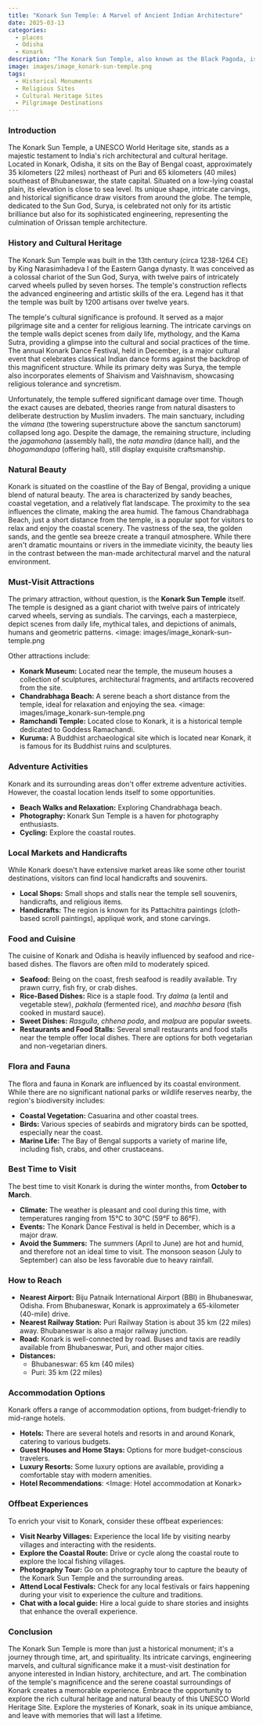 ```yaml
---
title: "Konark Sun Temple: A Marvel of Ancient Indian Architecture"
date: 2025-03-13
categories:
  - places
  - Odisha
  - Konark
description: "The Konark Sun Temple, also known as the Black Pagoda, is a 13th-century Sun Temple dedicated to the Sun God (Surya). It is renowned for its iconic architecture, featuring a massive stone chariot with intricately carved wheels and pillars. Located in Odisha, this temple is one of India's most celebrated UNESCO World Heritage Sites and holds significance as part of the Char Dham pilgrimage circuit."
image: images/image_konark-sun-temple.png
tags: 
  - Historical Monuments
  - Religious Sites
  - Cultural Heritage Sites
  - Pilgrimage Destinations
---
```



### **Introduction**

The Konark Sun Temple, a UNESCO World Heritage site, stands as a majestic testament to India's rich architectural and cultural heritage. Located in Konark, Odisha, it sits on the Bay of Bengal coast, approximately 35 kilometers (22 miles) northeast of Puri and 65 kilometers (40 miles) southeast of Bhubaneswar, the state capital. Situated on a low-lying coastal plain, its elevation is close to sea level. Its unique shape, intricate carvings, and historical significance draw visitors from around the globe. The temple, dedicated to the Sun God, Surya, is celebrated not only for its artistic brilliance but also for its sophisticated engineering, representing the culmination of Orissan temple architecture.

### **History and Cultural Heritage**

The Konark Sun Temple was built in the 13th century (circa 1238-1264 CE) by King Narasimhadeva I of the Eastern Ganga dynasty. It was conceived as a colossal chariot of the Sun God, Surya, with twelve pairs of intricately carved wheels pulled by seven horses. The temple's construction reflects the advanced engineering and artistic skills of the era. Legend has it that the temple was built by 1200 artisans over twelve years.

The temple's cultural significance is profound. It served as a major pilgrimage site and a center for religious learning. The intricate carvings on the temple walls depict scenes from daily life, mythology, and the Kama Sutra, providing a glimpse into the cultural and social practices of the time. The annual Konark Dance Festival, held in December, is a major cultural event that celebrates classical Indian dance forms against the backdrop of this magnificent structure. While its primary deity was Surya, the temple also incorporates elements of Shaivism and Vaishnavism, showcasing religious tolerance and syncretism.

Unfortunately, the temple suffered significant damage over time. Though the exact causes are debated, theories range from natural disasters to deliberate destruction by Muslim invaders. The main sanctuary, including the *vimana* (the towering superstructure above the sanctum sanctorum) collapsed long ago. Despite the damage, the remaining structure, including the *jagamohana* (assembly hall), the *nata mandira* (dance hall), and the *bhogamandapa* (offering hall), still display exquisite craftsmanship.

### **Natural Beauty**

Konark is situated on the coastline of the Bay of Bengal, providing a unique blend of natural beauty. The area is characterized by sandy beaches, coastal vegetation, and a relatively flat landscape. The proximity to the sea influences the climate, making the area humid. The famous Chandrabhaga Beach, just a short distance from the temple, is a popular spot for visitors to relax and enjoy the coastal scenery. The vastness of the sea, the golden sands, and the gentle sea breeze create a tranquil atmosphere.  While there aren't dramatic mountains or rivers in the immediate vicinity, the beauty lies in the contrast between the man-made architectural marvel and the natural environment.

### **Must-Visit Attractions**

The primary attraction, without question, is the **Konark Sun Temple** itself. The temple is designed as a giant chariot with twelve pairs of intricately carved wheels, serving as sundials. The carvings, each a masterpiece, depict scenes from daily life, mythical tales, and depictions of animals, humans and geometric patterns. <image: images/image_konark-sun-temple.png

Other attractions include:

*   **Konark Museum:** Located near the temple, the museum houses a collection of sculptures, architectural fragments, and artifacts recovered from the site.
*   **Chandrabhaga Beach:** A serene beach a short distance from the temple, ideal for relaxation and enjoying the sea. <image: images/image_konark-sun-temple.png
*   **Ramchandi Temple:** Located close to Konark, it is a historical temple dedicated to Goddess Ramachandi.
*   **Kuruma:** A Buddhist archaeological site which is located near Konark, it is famous for its Buddhist ruins and sculptures.

### **Adventure Activities**

Konark and its surrounding areas don't offer extreme adventure activities. However, the coastal location lends itself to some opportunities.

*   **Beach Walks and Relaxation:** Exploring Chandrabhaga beach.
*   **Photography:** Konark Sun Temple is a haven for photography enthusiasts.
*   **Cycling:** Explore the coastal routes.

### **Local Markets and Handicrafts**

While Konark doesn't have extensive market areas like some other tourist destinations, visitors can find local handicrafts and souvenirs.

*   **Local Shops:** Small shops and stalls near the temple sell souvenirs, handicrafts, and religious items.
*   **Handicrafts:** The region is known for its Pattachitra paintings (cloth-based scroll paintings), appliqué work, and stone carvings.

### **Food and Cuisine**

The cuisine of Konark and Odisha is heavily influenced by seafood and rice-based dishes. The flavors are often mild to moderately spiced.

*   **Seafood:** Being on the coast, fresh seafood is readily available. Try prawn curry, fish fry, or crab dishes.
*   **Rice-Based Dishes:** Rice is a staple food. Try *dalma* (a lentil and vegetable stew), *pakhala* (fermented rice), and *machha besara* (fish cooked in mustard sauce).
*   **Sweet Dishes:** *Rasgulla*, *chhena poda*, and *malpua* are popular sweets.
*   **Restaurants and Food Stalls:** Several small restaurants and food stalls near the temple offer local dishes. There are options for both vegetarian and non-vegetarian diners.

### **Flora and Fauna**

The flora and fauna in Konark are influenced by its coastal environment. While there are no significant national parks or wildlife reserves nearby, the region's biodiversity includes:

*   **Coastal Vegetation:** Casuarina and other coastal trees.
*   **Birds:** Various species of seabirds and migratory birds can be spotted, especially near the coast.
*   **Marine Life:** The Bay of Bengal supports a variety of marine life, including fish, crabs, and other crustaceans.

### **Best Time to Visit**

The best time to visit Konark is during the winter months, from **October to March**.

*   **Climate:** The weather is pleasant and cool during this time, with temperatures ranging from 15°C to 30°C (59°F to 86°F).
*   **Events:** The Konark Dance Festival is held in December, which is a major draw.
*   **Avoid the Summers:** The summers (April to June) are hot and humid, and therefore not an ideal time to visit. The monsoon season (July to September) can also be less favorable due to heavy rainfall.

### **How to Reach**

*   **Nearest Airport:** Biju Patnaik International Airport (BBI) in Bhubaneswar, Odisha. From Bhubaneswar, Konark is approximately a 65-kilometer (40-mile) drive.
*   **Nearest Railway Station:** Puri Railway Station is about 35 km (22 miles) away. Bhubaneswar is also a major railway junction.
*   **Road:** Konark is well-connected by road. Buses and taxis are readily available from Bhubaneswar, Puri, and other major cities.
*   **Distances:**
    *   Bhubaneswar: 65 km (40 miles)
    *   Puri: 35 km (22 miles)

### **Accommodation Options**

Konark offers a range of accommodation options, from budget-friendly to mid-range hotels.

*   **Hotels:** There are several hotels and resorts in and around Konark, catering to various budgets.
*   **Guest Houses and Home Stays:** Options for more budget-conscious travelers.
*   **Luxury Resorts:** Some luxury options are available, providing a comfortable stay with modern amenities.
*   **Hotel Recommendations**: <Image: Hotel accommodation at Konark>

### **Offbeat Experiences**

To enrich your visit to Konark, consider these offbeat experiences:

*   **Visit Nearby Villages:** Experience the local life by visiting nearby villages and interacting with the residents.
*   **Explore the Coastal Route:** Drive or cycle along the coastal route to explore the local fishing villages.
*   **Photography Tour:** Go on a photography tour to capture the beauty of the Konark Sun Temple and the surrounding areas.
*   **Attend Local Festivals:** Check for any local festivals or fairs happening during your visit to experience the culture and traditions.
*   **Chat with a local guide:** Hire a local guide to share stories and insights that enhance the overall experience.

### **Conclusion**

The Konark Sun Temple is more than just a historical monument; it's a journey through time, art, and spirituality. Its intricate carvings, engineering marvels, and cultural significance make it a must-visit destination for anyone interested in Indian history, architecture, and art. The combination of the temple's magnificence and the serene coastal surroundings of Konark creates a memorable experience. Embrace the opportunity to explore the rich cultural heritage and natural beauty of this UNESCO World Heritage Site. Explore the mysteries of Konark, soak in its unique ambiance, and leave with memories that will last a lifetime.


